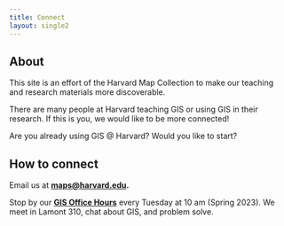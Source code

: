 ```yaml
---
title: Connect
layout: single2
---
```


## About

This site is an effort of the Harvard Map Collection to make our teaching and research materials more discoverable.

There are many people at Harvard teaching GIS or using GIS in their research. If this is you, we would like to be more connected!

Are you already using GIS @ Harvard? Would you like to start?

## How to connect

Email us at **maps@harvard.edu.**

Stop by our **[GIS Office Hours](https://libcal.library.harvard.edu/calendar/main?t=d&q=gis%20office&cid=15049&cal=15049&inc=0)** every Tuesday at 10 am (Spring 2023). We meet in Lamont 310, chat about GIS, and problem solve. 

